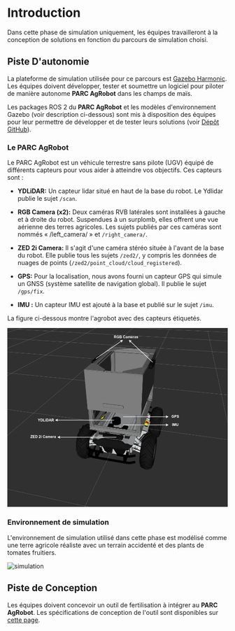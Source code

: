# Introduction

Dans cette phase de simulation uniquement, les équipes travailleront à la conception de solutions en fonction du parcours de simulation choisi.

## Piste D'autonomie

La plateforme de simulation utilisée pour ce parcours est [Gazebo Harmonic](https://gazebosim.org/docs/harmonic/install_ubuntu/). Les équipes doivent développer, tester et soumettre un logiciel pour piloter de manière autonome **PARC AgRobot** dans les champs de maïs.

Les packages ROS 2 du **PARC AgRobot** et les modèles d'environnement Gazebo (voir description ci-dessous) sont mis à disposition des équipes pour leur permettre de développer et de tester leurs solutions (voir [Dépôt GitHub](https://github.com/PARC-Robotics/PARC2025-Engineers-League)).

### Le PARC AgRobot

Le PARC AgRobot est un véhicule terrestre sans pilote (UGV) équipé de différents capteurs pour vous aider à atteindre vos objectifs. Ces capteurs sont :

* **YDLiDAR:** Un capteur lidar situé en haut de la base du robot. Le Ydlidar publie le sujet `/scan`.

* **RGB Camera (x2):** Deux caméras RVB latérales sont installées à gauche et à droite du robot. Suspendues à un surplomb, elles offrent une vue aérienne des terres agricoles. Les sujets publiés par ces caméras sont nommés « /left_camera/ » et `/right_camera/`.

* **ZED 2i Camera:** Il s'agit d'une caméra stéréo située à l'avant de la base du robot. Elle publie tous les sujets `/zed2/`, y compris les données de nuages ​​de points (`/zed2/point_cloud/cloud_registered`).

* **GPS:** Pour la localisation, nous avons fourni un capteur GPS qui simule un GNSS (système satellite de navigation global). Il publie le sujet `/gps/fix`.

* **IMU :** Un capteur IMU est ajouté à la base et publié sur le sujet `/imu`.

La figure ci-dessous montre l'agrobot avec des capteurs étiquetés.

![robot](../assets/robot_sensor_label.png)


### Environnement de simulation

L'environnement de simulation utilisé dans cette phase est modélisé comme une terre agricole réaliste avec un terrain accidenté et des plants de tomates fruitiers.

![simulation](../assets/world_description.png)

## Piste de Conception

Les équipes doivent concevoir un outil de fertilisation à intégrer au **PARC AgRobot**. Les spécifications de conception de l'outil sont disponibles sur [cette page](../phase-1/design-track.fr.md).